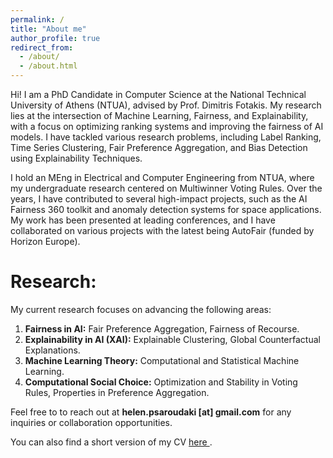 ```yaml
---
permalink: /
title: "About me"
author_profile: true
redirect_from: 
  - /about/
  - /about.html
---
```

Hi! I am a PhD Candidate in Computer Science at the National Technical University of Athens (NTUA), advised by Prof. Dimitris Fotakis. My research lies at the intersection of Machine Learning, Fairness, and Explainability, with a focus on optimizing ranking systems and improving the fairness of AI models. I have tackled various research problems, including Label Ranking, Time Series Clustering, Fair Preference Aggregation, and Bias Detection using Explainability Techniques.

I hold an MEng in Electrical and Computer Engineering from NTUA, where my undergraduate research centered on Multiwinner Voting Rules. Over the years, I have contributed to several high-impact projects, such as the AI Fairness 360 toolkit and anomaly detection systems for space applications. My work has been presented at leading conferences, and I have collaborated on various projects with the latest being AutoFair (funded by Horizon Europe).

Research:
======
 My current research focuses on advancing the following areas:

1. **Fairness in AI:** Fair Preference Aggregation, Fairness of Recourse.
2. **Explainability in AI (XAI):** Explainable Clustering, Global Counterfactual Explanations.
3. **Machine Learning Theory:** Computational and Statistical Machine Learning.
4. **Computational Social Choice:** Optimization and Stability in Voting Rules, Properties in Preference Aggregation. 
 

Feel free to to reach out at **helen.psaroudaki [at] gmail.com** for any inquiries or collaboration opportunities.

You can also find a short version of my CV <a href="./../files/CV_ML.pdf" target="_blank">here <i class="fas fa-file-pdf" aria-hidden="true"></i></a>.
<!-- 
My amazing collaborators (in roughly chronological order): Dimitris Fotakis, Alkis Kalavasis, Patsilinakos Panagiotis, Michail Xefteris, Lukas Kavouras, Giorgos Giannopoulos, Dimitris Sacharidis, Konstantinos Tsopelas, Nikolas Theologitis, etc.  -->